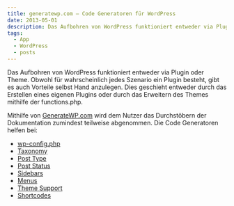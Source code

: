 ```yaml
---
title: generatewp.com – Code Generatoren für WordPress
date: 2013-05-01
description: Das Aufbohren von WordPress funktioniert entweder via Plugin oder Theme. Obwohl für wahrscheinlich jedes Szenario ein Plugin besteht, gibt es auch Vorteile selbst Hand anzulegen. Dies geschieht entweder durch das Erstellen eines eigenen Plugins oder durch das Erweitern des Themes mithilfe der functions.php.
tags:
  - App
  - WordPress
  - posts
---
```

Das Aufbohren von WordPress funktioniert entweder via Plugin oder Theme. Obwohl für wahrscheinlich jedes Szenario ein Plugin besteht, gibt es auch Vorteile selbst Hand anzulegen. Dies geschieht entweder durch das Erstellen eines eigenen Plugins oder durch das Erweitern des Themes mithilfe der functions.php.

Mithilfe von [GenerateWP.com](http://generatewp.com/) wird dem Nutzer das Durchstöbern der Dokumentation zumindest teilweise abgenommen. Die Code Generatoren helfen bei:

- [wp-config.php](http://generatewp.com/wp-config/)
- [Taxonomy](http://generatewp.com/taxonomy/)
- [Post Type](http://generatewp.com/post-type/)
- [Post Status](http://generatewp.com/post-status/)
- [Sidebars](http://generatewp.com/sidebar/)
- [Menus](http://generatewp.com/nav-menus/)
- [Theme Support](http://generatewp.com/theme-support/)
- [Shortcodes](http://generatewp.com/shortcodes/)
